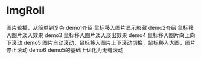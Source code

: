 # ImgRoll
图片轮播，从简单到复杂
demo1介绍
鼠标移入图片显示影藏
demo2介绍
鼠标移入图片淡入效果
demo3
鼠标移入图片淡入淡出效果
demo4
鼠标移入图片向上向下滚动
demo5
图片自动滚动，鼠标移入图片上下滚动切换，鼠标移入大图，图片停止滚动
demo6
demo5的基础上优化为无缝滚动
